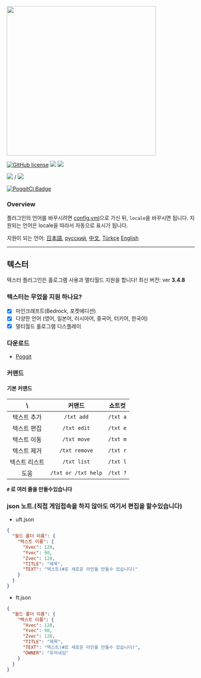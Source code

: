 <img src="/assets/Texter.png" width="400px">  

[![GitHub license](https://img.shields.io/badge/license-UIUC/NCSA-blue.svg)](https://github.com/fuyutsuki/Texter/blob/master/LICENSE)
[![](https://poggit.pmmp.io/shield.state/Texter)](https://poggit.pmmp.io/p/Texter)
[![](https://poggit.pmmp.io/shield.api/Texter)](https://poggit.pmmp.io/p/Texter)  

[![](https://poggit.pmmp.io/shield.dl/Texter)](https://poggit.pmmp.io/p/Texter) / [![](https://poggit.pmmp.io/shield.dl.total/Texter)](https://poggit.pmmp.io/p/Texter)

[![PoggitCI Badge](https://poggit.pmmp.io/ci.badge/fuyutsuki/Texter/Texter)](https://poggit.pmmp.io/ci/fuyutsuki/Texter/Texter)

### Overview

플러그인의 언어를 바꾸시려면 [config.yml](/resources/config.yml)으로 가신 뒤, `locale`을 바꾸시면 됩니다. 
지원되는 언어은 locale을 따라서 자동으로 표시가 됩니다.

지원이 되는 언어:
[日本語](./.github/readme/ja_jp.md),
[русский](./.github/readme/ru_ru.md),
[中文](./.github/readme/zh_cn.md),
[Türkçe](./.github/readme/tr_tr.md)
[English](https://github.com/fuyutsuki/Texter/blob/master/README.md)
***

## 텍스터

텍스터 플러그인은 홀로그램 사용과 멀티월드 지원을 합니다! 
최신 버전: ver **3.4.8**  

<!--
**이 지점은 개발 중입니다. 많은 버그가있을 수 있습니다**  
-->

### 텍스터는 무었을 지원 하나요?

- [x] 마인크래프트(Bedrock, 포켓에디션)
- [x] 다양한 언어 (영어, 일본어, 러시아어, 중국어, 터키어, 한국어)
- [x] 멀티월드 홀로그램 디스플레이

### 다운로드

* [Poggit](https://poggit.pmmp.io/p/Texter)

### 커맨드

#### 기본 커맨드

| \ |커맨드|쇼트컷|
|:--:|:--:|:--:|
|텍스트 추가|`/txt add`|`/txt a`|
|텍스트 편집|`/txt edit`|`/txt e`|
|텍스트 이동|`/txt move`|`/txt m`|
|텍스트 제거|`/txt remove`|`/txt r`|
|텍스트 리스트|`/txt list`|`/txt l`|
|도움|`/txt or /txt help`|`/txt ?`|

**`#` 로 여러 줄을 만들수있습니다**

### json 노트.(직접 게임접속을 하지 않아도 여기서 편집을 할수있습니다)

- uft.json
```json
{
  "월드 폴더 이름": {
    "텍스트 이름": {
      "Xvec": 128,
      "Yvec": 90,
      "Zvec": 128,
      "TITLE": "제목",
      "TEXT": "텍스트(#로 새로운 라인을 만들수 있습니다)"
    }
  }
}
```

- ft.json
```json
{
  "월드 폴더 이름": {
    "텍스트 이름": {
      "Xvec": 128,
      "Yvec": 90,
      "Zvec": 128,
      "TITLE": "제목",
      "TEXT": "텍스트(#로 새로운 라인을 만들수 있습니다)",
      "OWNER": "유저네임"
    }
  }
}
```
